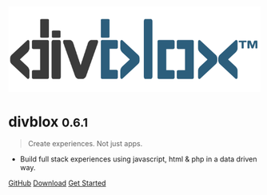 <!-- _coverpage.md -->

![logo](_media/divblox-logo-1.png)

# divblox <small>0.6.1</small>

> Create experiences. Not just apps.

- Build full stack experiences using javascript, html & php in a data driven way.

[GitHub](https://github.com/divblox/divblox/)
[Download](https://divblox.com/releases/)
[Get Started](#what-is-divblox)
